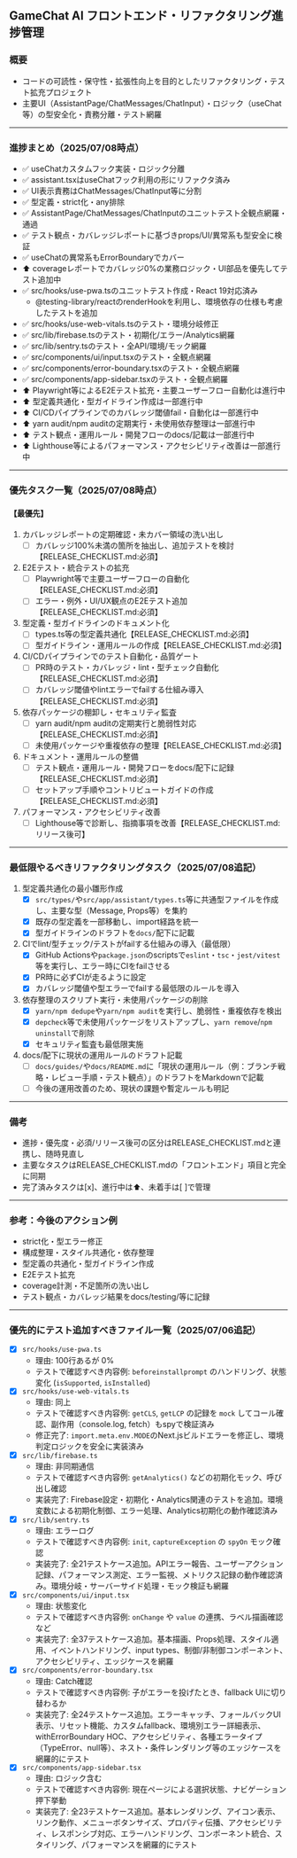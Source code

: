 ## GameChat AI フロントエンド・リファクタリング進捗管理

### 概要
- コードの可読性・保守性・拡張性向上を目的としたリファクタリング・テスト拡充プロジェクト
- 主要UI（AssistantPage/ChatMessages/ChatInput）・ロジック（useChat等）の型安全化・責務分離・テスト網羅

---

### 進捗まとめ（2025/07/08時点）

- ✅ useChatカスタムフック実装・ロジック分離
- ✅ assistant.tsxはuseChatフック利用の形にリファクタ済み
- ✅ UI表示責務はChatMessages/ChatInput等に分割
- ✅ 型定義・strict化・any排除
- ✅ AssistantPage/ChatMessages/ChatInputのユニットテスト全観点網羅・通過
- ✅ テスト観点・カバレッジレポートに基づきprops/UI/異常系も型安全に検証
- ✅ useChatの異常系もErrorBoundaryでカバー
- ⬆ coverageレポートでカバレッジ0%の業務ロジック・UI部品を優先してテスト追加中
- ✅ src/hooks/use-pwa.tsのユニットテスト作成・React 19対応済み
  - @testing-library/reactのrenderHookを利用し、環境依存の仕様も考慮したテストを追加
- ✅ src/hooks/use-web-vitals.tsのテスト・環境分岐修正
- ✅ src/lib/firebase.tsのテスト・初期化/エラー/Analytics網羅
- ✅ src/lib/sentry.tsのテスト・全API/環境/モック網羅
- ✅ src/components/ui/input.tsxのテスト・全観点網羅
- ✅ src/components/error-boundary.tsxのテスト・全観点網羅
- ✅ src/components/app-sidebar.tsxのテスト・全観点網羅
- ⬆ Playwright等によるE2Eテスト拡充・主要ユーザーフロー自動化は進行中
- ⬆ 型定義共通化・型ガイドライン作成は一部進行中
- ⬆ CI/CDパイプラインでのカバレッジ閾値fail・自動化は一部進行中
- ⬆ yarn audit/npm auditの定期実行・未使用依存整理は一部進行中
- ⬆ テスト観点・運用ルール・開発フローのdocs/記載は一部進行中
- ⬆ Lighthouse等によるパフォーマンス・アクセシビリティ改善は一部進行中

---

### 優先タスク一覧（2025/07/08時点）

#### 【最優先】
1. カバレッジレポートの定期確認・未カバー領域の洗い出し
   - [ ] カバレッジ100%未満の箇所を抽出し、追加テストを検討【RELEASE_CHECKLIST.md:必須】
2. E2Eテスト・統合テストの拡充
   - [ ] Playwright等で主要ユーザーフローの自動化【RELEASE_CHECKLIST.md:必須】
   - [ ] エラー・例外・UI/UX観点のE2Eテスト追加【RELEASE_CHECKLIST.md:必須】
3. 型定義・型ガイドラインのドキュメント化
   - [ ] types.ts等の型定義共通化【RELEASE_CHECKLIST.md:必須】
   - [ ] 型ガイドライン・運用ルールの作成【RELEASE_CHECKLIST.md:必須】
4. CI/CDパイプラインでのテスト自動化・品質ゲート
   - [ ] PR時のテスト・カバレッジ・lint・型チェック自動化【RELEASE_CHECKLIST.md:必須】
   - [ ] カバレッジ閾値やlintエラーでfailする仕組み導入【RELEASE_CHECKLIST.md:必須】
5. 依存パッケージの棚卸し・セキュリティ監査
   - [ ] yarn audit/npm auditの定期実行と脆弱性対応【RELEASE_CHECKLIST.md:必須】
   - [ ] 未使用パッケージや重複依存の整理【RELEASE_CHECKLIST.md:必須】
6. ドキュメント・運用ルールの整備
   - [ ] テスト観点・運用ルール・開発フローをdocs/配下に記録【RELEASE_CHECKLIST.md:必須】
   - [ ] セットアップ手順やコントリビュートガイドの作成【RELEASE_CHECKLIST.md:必須】
7. パフォーマンス・アクセシビリティ改善
   - [ ] Lighthouse等で診断し、指摘事項を改善【RELEASE_CHECKLIST.md:リリース後可】

---

### 最低限やるべきリファクタリングタスク（2025/07/08追記）

1. 型定義共通化の最小雛形作成
   - [x] `src/types/`や`src/app/assistant/types.ts`等に共通型ファイルを作成し、主要な型（Message, Props等）を集約
   - [x] 既存の型定義を一部移動し、import経路を統一
   - [x] 型ガイドラインのドラフトを`docs/`配下に記載

2. CIでlint/型チェック/テストがfailする仕組みの導入（最低限）
   - [x] GitHub Actionsや`package.json`のscriptsで`eslint`・`tsc`・`jest/vitest`等を実行し、エラー時にCIをfailさせる
   - [x] PR時に必ずCIが走るように設定
   - [x] カバレッジ閾値や型エラーでfailする最低限のルールを導入

3. 依存整理のスクリプト実行・未使用パッケージの削除
   - [x] `yarn/npm dedupe`や`yarn/npm audit`を実行し、脆弱性・重複依存を検出
   - [x] `depcheck`等で未使用パッケージをリストアップし、`yarn remove`/`npm uninstall`で削除
   - [x] セキュリティ監査も最低限実施

4. docs/配下に現状の運用ルールのドラフト記載
   - [ ] `docs/guides/`や`docs/README.md`に「現状の運用ルール（例：ブランチ戦略・レビュー手順・テスト観点）」のドラフトをMarkdownで記載
   - [ ] 今後の運用改善のため、現状の課題や暫定ルールも明記

---

### 備考
- 進捗・優先度・必須/リリース後可の区分はRELEASE_CHECKLIST.mdと連携し、随時見直し
- 主要なタスクはRELEASE_CHECKLIST.mdの「フロントエンド」項目と完全に同期
- 完了済みタスクは[x]、進行中は⬆、未着手は[ ]で管理

---

### 参考：今後のアクション例
- strict化・型エラー修正
- 構成整理・スタイル共通化・依存整理
- 型定義の共通化・型ガイドライン作成
- E2Eテスト拡充
- coverage計測・不足箇所の洗い出し
- テスト観点・カバレッジ結果をdocs/testing/等に記録

---

### 優先的にテスト追加すべきファイル一覧（2025/07/06追記）
- [x] `src/hooks/use-pwa.ts`  
  - 理由: 100行あるが 0%
  - テストで確認すべき内容例: `beforeinstallprompt` のハンドリング、状態変化 (`isSupported`, `isInstalled`)
- [x] `src/hooks/use-web-vitals.ts`  
  - 理由: 同上
  - テストで確認すべき内容例: `getCLS`, `getLCP` の記録を `mock` してコール確認、副作用（console.log, fetch）もspyで検証済み
  - 修正完了: `import.meta.env.MODE`のNext.jsビルドエラーを修正し、環境判定ロジックを安全に実装済み
- [x] `src/lib/firebase.ts`  
  - 理由: 非同期通信
  - テストで確認すべき内容例: `getAnalytics()` などの初期化モック、呼び出し確認
  - 実装完了: Firebase設定・初期化・Analytics関連のテストを追加。環境変数による初期化制御、エラー処理、Analytics初期化の動作確認済み
- [x] `src/lib/sentry.ts`  
  - 理由: エラーログ
  - テストで確認すべき内容例: `init`, `captureException` の `spyOn` モック確認
  - 実装完了: 全21テストケース追加。APIエラー報告、ユーザーアクション記録、パフォーマンス測定、エラー監視、メトリクス記録の動作確認済み。環境分岐・サーバーサイド処理・モック検証も網羅
- [x] `src/components/ui/input.tsx`  
  - 理由: 状態変化
  - テストで確認すべき内容例: `onChange` や `value` の連携、ラベル描画確認など
  - 実装完了: 全37テストケース追加。基本描画、Props処理、スタイル適用、イベントハンドリング、input types、制御/非制御コンポーネント、アクセシビリティ、エッジケースを網羅
- [x] `src/components/error-boundary.tsx`  
  - 理由: Catch確認
  - テストで確認すべき内容例: 子がエラーを投げたとき、fallback UIに切り替わるか
  - 実装完了: 全24テストケース追加。エラーキャッチ、フォールバックUI表示、リセット機能、カスタムfallback、環境別エラー詳細表示、withErrorBoundary HOC、アクセシビリティ、各種エラータイプ（TypeError、null等）、ネスト・条件レンダリング等のエッジケースを網羅的にテスト
- [x] `src/components/app-sidebar.tsx`  
  - 理由: ロジック含む
  - テストで確認すべき内容例: 現在ページによる選択状態、ナビゲーション押下挙動
  - 実装完了: 全23テストケース追加。基本レンダリング、アイコン表示、リンク動作、メニューボタンサイズ、プロパティ伝播、アクセシビリティ、レスポンシブ対応、エラーハンドリング、コンポーネント統合、スタイリング、パフォーマンスを網羅的にテスト